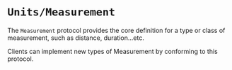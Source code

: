 # ``Units/Measurement``

The `Measurement` protocol provides the core definition for a type or class of
measurement, such as distance, duration...etc.

Clients can implement new types of Measurement by conforming to this protocol.
